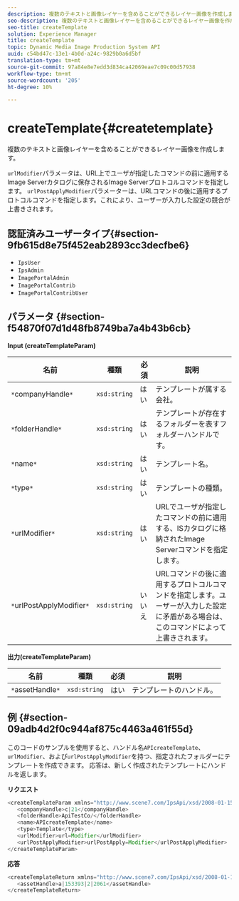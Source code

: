 ```yaml
---
description: 複数のテキストと画像レイヤーを含めることができるレイヤー画像を作成します。
seo-description: 複数のテキストと画像レイヤーを含めることができるレイヤー画像を作成します。
seo-title: createTemplate
solution: Experience Manager
title: createTemplate
topic: Dynamic Media Image Production System API
uuid: c54bd47c-13e1-4b0d-a24c-9829b0a6d5bf
translation-type: tm+mt
source-git-commit: 97a84e8e7edd3d834ca42069eae7c09c00d57938
workflow-type: tm+mt
source-wordcount: '205'
ht-degree: 10%

---
```



# createTemplate{#createtemplate}

複数のテキストと画像レイヤーを含めることができるレイヤー画像を作成します。

`urlModifier`パラメータは、URL上でユーザが指定したコマンドの前に適用するImage Serverカタログに保存されるImage Serverプロトコルコマンドを指定します。 `urlPostApplyModifier`パラメーターは、URLコマンドの後に適用するプロトコルコマンドを指定します。これにより、ユーザーが入力した設定の競合が上書きされます。

## 認証済みユーザータイプ{#section-9fb615d8e75f452eab2893cc3decfbe6}

* `IpsUser`
* `IpsAdmin`
* `ImagePortalAdmin`
* `ImagePortalContrib`
* `ImagePortalContribUser`

## パラメータ {#section-f54870f07d1d48fb8749ba7a4b43b6cb}

**Input (createTemplateParam)**

| 名前 | 種類 | 必須 | 説明 |
|---|---|---|---|
| `*`companyHandle`*` | `xsd:string` | はい | テンプレートが属する会社。 |
| `*`folderHandle`*` | `xsd:string` | はい | テンプレートが存在するフォルダーを表すフォルダーハンドルです。 |
| `*`name`*` | `xsd:string` | はい | テンプレート名。 |
| `*`type`*` | `xsd:string` | はい | テンプレートの種類。 |
| `*`urlModifier`*` | `xsd:string` | はい | URLでユーザが指定したコマンドの前に適用する、ISカタログに格納されたImage Serverコマンドを指定します。 |
| `*`urlPostApplyModifier`*` | `xsd:string` | いいえ | URLコマンドの後に適用するプロトコルコマンドを指定します。ユーザーが入力した設定に矛盾がある場合は、このコマンドによって上書きされます。 |

**出力(createTemplateParam)**

| 名前 | 種類 | 必須 | 説明 |
|---|---|---|---|
| `*`assetHandle`*` | `xsd:string` | はい | テンプレートのハンドル。 |

## 例 {#section-09adb4d2f0c944af875c4463a461f55d}

このコードのサンプルを使用すると、ハンドル名`APIcreateTemplate`、`urlModifier`、および`urlPostApplyModifier`を持つ、指定されたフォルダーにテンプレートを作成できます。 応答は、新しく作成されたテンプレートにハンドルを返します。

**リクエスト**

```java
<createTemplateParam xmlns="http://www.scene7.com/IpsApi/xsd/2008-01-15">
   <companyHandle>c|21</companyHandle>
   <folderHandle>ApiTestCo/</folderHandle>
   <name>APIcreateTemplate</name>
   <type>Template</type>
   <urlModifier>url=Modifier</urlModifier>
   <urlPostApplyModifier>urlPostApply=Modifier</urlPostApplyModifier>
</createTemplateParam>
```

**応答**

```java
<createTemplateReturn xmlns="http://www.scene7.com/IpsApi/xsd/2008-01-15">
   <assetHandle>a|153393|2|2061</assetHandle>
</createTemplateReturn>
```

